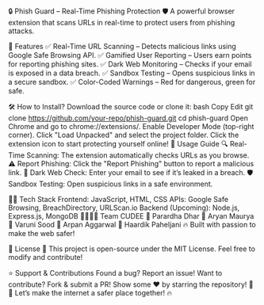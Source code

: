 🔒 Phish Guard – Real-Time Phishing Protection
🛡️ A powerful browser extension that scans URLs in real-time to protect users from phishing attacks.

🚀 Features
✅ Real-Time URL Scanning – Detects malicious links using Google Safe Browsing API.
✅ Gamified User Reporting – Users earn points for reporting phishing sites.
✅ Dark Web Monitoring – Checks if your email is exposed in a data breach.
✅ Sandbox Testing – Opens suspicious links in a secure sandbox.
✅ Color-Coded Warnings – Red for dangerous, green for safe.

🛠️ How to Install?
Download the source code or clone it:
bash
Copy
Edit
git clone https://github.com/your-repo/phish-guard.git
cd phish-guard
Open Chrome and go to chrome://extensions/.
Enable Developer Mode (top-right corner).
Click "Load Unpacked" and select the project folder.
Click the extension icon to start protecting yourself online!
📌 Usage Guide
🔍 Real-Time Scanning: The extension automatically checks URLs as you browse.
⚠️ Report Phishing: Click the "Report Phishing" button to report a malicious link.
🔐 Dark Web Check: Enter your email to see if it’s leaked in a breach.
🛡️ Sandbox Testing: Open suspicious links in a safe environment.

🧑‍💻 Tech Stack
Frontend: JavaScript, HTML, CSS
APIs: Google Safe Browsing, BreachDirectory, URLScan.io
Backend (Upcoming): Node.js, Express.js, MongoDB
👨‍👩‍👧‍👦 Team CUDEE
🎯 Parardha Dhar
🎯 Aryan Maurya
🎯 Varuni Sood
🎯 Arpan Aggarwal
🎯 Haardik Paheljani
🔥 Built with passion to make the web safer!

📜 License
📝 This project is open-source under the MIT License. Feel free to modify and contribute!

⭐ Support & Contributions
Found a bug? Report an issue!
Want to contribute? Fork & submit a PR!
Show some ❤️ by starring the repository! 🌟
🚀 Let’s make the internet a safer place together! 🔥
